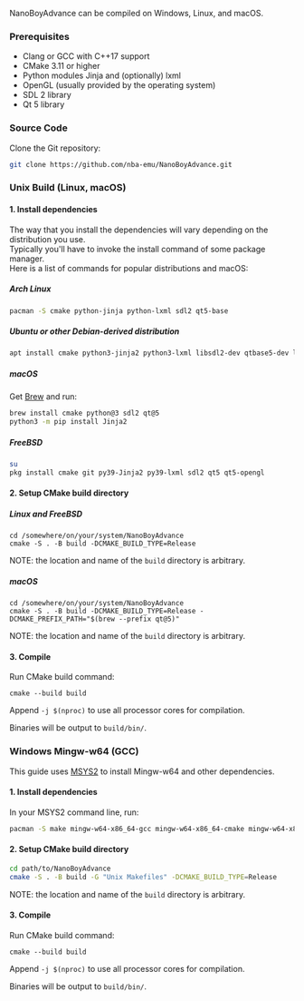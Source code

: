NanoBoyAdvance can be compiled on Windows, Linux, and macOS.

### Prerequisites

- Clang or GCC with C++17 support
- CMake 3.11 or higher
- Python modules Jinja and (optionally) lxml
- OpenGL (usually provided by the operating system)
- SDL 2 library
- Qt 5 library

### Source Code

Clone the Git repository:

```bash
git clone https://github.com/nba-emu/NanoBoyAdvance.git
```

### Unix Build (Linux, macOS)

#### 1. Install dependencies

The way that you install the dependencies will vary depending on the distribution you use.  
Typically you'll have to invoke the install command of some package manager.  
Here is a list of commands for popular distributions and macOS:

##### Arch Linux

```bash
pacman -S cmake python-jinja python-lxml sdl2 qt5-base
```

##### Ubuntu or other Debian-derived distribution

```bash
apt install cmake python3-jinja2 python3-lxml libsdl2-dev qtbase5-dev libqt5opengl5-dev
```

##### macOS

Get [Brew](https://brew.sh/) and run:

``` bash
brew install cmake python@3 sdl2 qt@5
python3 -m pip install Jinja2
```

##### FreeBSD

```bash
su
pkg install cmake git py39-Jinja2 py39-lxml sdl2 qt5 qt5-opengl
```

#### 2. Setup CMake build directory

##### Linux and FreeBSD

```
cd /somewhere/on/your/system/NanoBoyAdvance
cmake -S . -B build -DCMAKE_BUILD_TYPE=Release
```

NOTE: the location and name of the `build` directory is arbitrary.

##### macOS

```
cd /somewhere/on/your/system/NanoBoyAdvance
cmake -S . -B build -DCMAKE_BUILD_TYPE=Release -DCMAKE_PREFIX_PATH="$(brew --prefix qt@5)"
```

NOTE: the location and name of the `build` directory is arbitrary.


#### 3. Compile

Run CMake build command:

```
cmake --build build
```

Append `-j $(nproc)` to use all processor cores for compilation.

Binaries will be output to `build/bin/`.

### Windows Mingw-w64 (GCC)

This guide uses [MSYS2](https://www.msys2.org/) to install Mingw-w64 and other dependencies.

#### 1. Install dependencies

In your MSYS2 command line, run:

```bash
pacman -S make mingw-w64-x86_64-gcc mingw-w64-x86_64-cmake mingw-w64-x86_64-python-jinja mingw-w64-x86_64-python-lxml mingw-w64-x86_64-SDL2 mingw-w64-x86_64-qt5-static
```

#### 2. Setup CMake build directory

```bash
cd path/to/NanoBoyAdvance
cmake -S . -B build -G "Unix Makefiles" -DCMAKE_BUILD_TYPE=Release
```

NOTE: the location and name of the `build` directory is arbitrary.

#### 3. Compile

Run CMake build command:

```
cmake --build build
```

Append `-j $(nproc)` to use all processor cores for compilation.

Binaries will be output to `build/bin/`.
